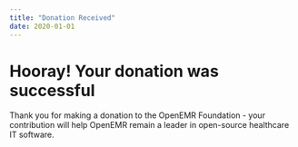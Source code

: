 ```yaml
---
title: "Donation Received"
date: 2020-01-01
---
```


# Hooray! Your donation was successful

Thank you for making a donation to the OpenEMR Foundation - your contribution will help OpenEMR remain a leader in open-source healthcare IT software.
